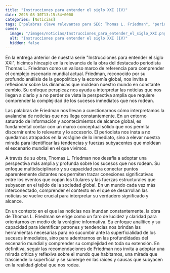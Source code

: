 ```yaml
---
title: "Instrucciones para entender el siglo XXI (IV)"
date: 2025-08-30T13:15:54+0000
categories: [Noticias]
tags: ["palabras clave relevantes para SEO: Thomas L. Friedman", "periodista", "geopolítica", "economía global", "noticias", "escenario mundial", "análisis", "perspectiva amplia", "tendencias", "fuerzas subyacentes", "sociedad global", "contexto", "interpretación", "significado", "alc"]
cover:
  image: "/images/noticias/Instrucciones_para_entender_el_siglo_XXI.png"
  alt: "Instrucciones para entender el siglo XXI (IV)"
  hidden: false
---
```


En la entrega anterior de nuestra serie "Instrucciones para entender el siglo XXI", hicimos hincapié en la relevancia de la obra del destacado periodista Thomas L. Friedman como un valioso marco de referencia para comprender el complejo escenario mundial actual. Friedman, reconocido por su profundo análisis de la geopolítica y la economía global, nos invita a reflexionar sobre las dinámicas que moldean nuestro mundo en constante cambio. Su enfoque perspicaz nos ayuda a interpretar las noticias que nos llegan a diario y a no perder de vista la perspectiva amplia que requiere comprender la complejidad de los sucesos inmediatos que nos rodean.

Las palabras de Friedman nos llevan a cuestionarnos cómo interpretamos la avalancha de noticias que nos llega constantemente. En un entorno saturado de información y acontecimientos de alcance global, es fundamental contar con un marco conceptual sólido que nos permita discernir entre lo relevante y lo accesorio. El periodista nos insta a no quedarnos atrapados en la vorágine de lo inmediato, sino a elevar nuestra mirada para identificar las tendencias y fuerzas subyacentes que moldean el escenario mundial en el que vivimos.

A través de su obra, Thomas L. Friedman nos desafía a adoptar una perspectiva más amplia y profunda sobre los sucesos que nos rodean. Su enfoque multidisciplinario y su capacidad para conectar puntos aparentemente distantes nos permiten trazar conexiones significativas entre los eventos que copan los titulares y las fuerzas estructurales que subyacen en el tejido de la sociedad global. En un mundo cada vez más interconectado, comprender el contexto en el que se desarrollan las noticias se vuelve crucial para interpretar su verdadero significado y alcance.

En un contexto en el que las noticias nos inundan constantemente, la obra de Thomas L. Friedman se erige como un faro de lucidez y claridad para orientarnos en medio de la vorágine informativa. Su enfoque analítico y su capacidad para identificar patrones y tendencias nos brindan las herramientas necesarias para no sucumbir ante la superficialidad de los sucesos inmediatos, sino para adentrarnos en las profundidades del escenario mundial y comprender su complejidad en toda su extensión. En definitiva, seguir las recomendaciones de Friedman nos invita a adoptar una mirada crítica y reflexiva sobre el mundo que habitamos, una mirada que trasciende lo superficial y se sumerge en las raíces y causas que subyacen en la realidad global que nos rodea.
